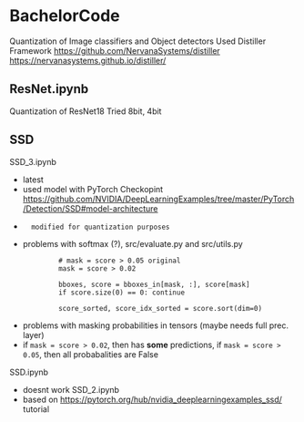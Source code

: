 # BachelorCode
Quantization of Image classifiers and Object detectors
Used Distiller Framework
https://github.com/NervanaSystems/distiller
https://nervanasystems.github.io/distiller/

## ResNet.ipynb 
Quantization of ResNet18
Tried 8bit, 4bit

## SSD

SSD_3.ipynb
*	latest
*	used model with PyTorch Checkopint https://github.com/NVIDIA/DeepLearningExamples/tree/master/PyTorch/Detection/SSD#model-architecture
*		modified for quantization purposes
*	problems with softmax (?), src/evaluate.py and src/utils.py 
```
            # mask = score > 0.05 original
            mask = score > 0.02

            bboxes, score = bboxes_in[mask, :], score[mask]
            if score.size(0) == 0: continue

            score_sorted, score_idx_sorted = score.sort(dim=0)
```
*	problems with masking probabilities in tensors (maybe needs full prec. layer)
*	if ``mask = score > 0.02``, then has **some** predictions, if ``mask = score > 0.05``, then all probabalities are False


SSD.ipynb
*	doesnt work
SSD_2.ipynb
*	based on https://pytorch.org/hub/nvidia_deeplearningexamples_ssd/ tutorial


	
